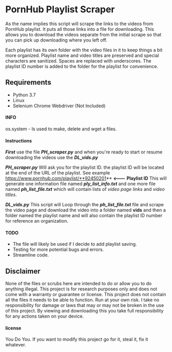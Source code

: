 # PornHub Playlist Scraper
As the name implies this script will scrape the links to the videos from PornHub playlist.
It puts all those links into a file for downloading. This allows you to download the videos
separate from the initial scrape so that you can pick up downloading where you left off.

Each playlist has its own folder with the video files in it to keep things a bit more
organized. Playlist name and video titles are preserved and special characters are sanitized.
Spaces are replaced with underscores. The playlist ID number is added to the folder for the
playlist for convenience.

## Requirements
* Python 3.7
* Linux
* Selenium Chrome Webdriver  (Not Included)

#### INFO
os.system - Is used to make, delete and wget a files.
#### Instructions
**_First_** use the file _**PH_scraper.py**_ and when you're ready to start or resume
downloading the videos use the **_DL_vids.py_**

_**PH_scraper.py**_
Will ask you for the playlist ID.
the playlist ID will be located at the end of the URL of the playlist. See example
https://www.pornhub.com/playlist/**92450201** **<---** **Playlist ID**
This will generate one information file named **_ply_list_info.txt_** and one more file
named **_ph_list_file.txt_** which will contain lists of _video page links_ and _video titles_.

**_DL_vids.py_**
This script will Loop through the **_ph_list_file.txt_** file and scrape the video page and
download the video into a folder named **vids** and then a folder named the playlist name and
will also contain the playlist ID number for reference an organization.

#### TODO
* The file will likely be used if I decide to add playlist saving.
* Testing for more potential bugs and errors.
* Streamline code.









## Disclaimer
None of the files or scrubs here are intended to do or allow you
to do anything illegal. This project is for research purposes only
and does not come with a warranty or guarantee or license. This
project does not contain all the files it needs to be able to
function. Run at your own risk. I take no responsibility for damage
or laws that may or may not be broken in the use of this project.
By viewing and downloading this you take full responsibility for
any actions taken on your device.


#### license
You Do You. If you want to modify this project go for it, steal it, fix it whatever.
